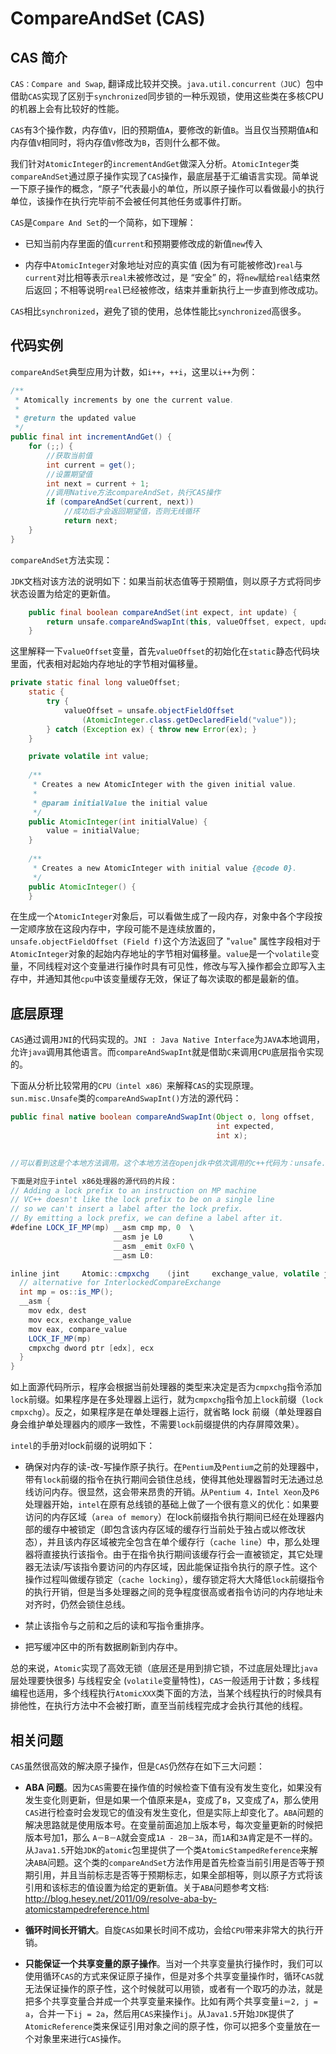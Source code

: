 # CompareAndSet (CAS)

## CAS 简介

`CAS：Compare and Swap`, 翻译成比较并交换。`java.util.concurrent（JUC`）包中借助`CAS`实现了区别于`synchronized`同步锁的一种乐观锁，使用这些类在多核CPU 的机器上会有比较好的性能。

`CAS`有3个操作数，内存值`V`，旧的预期值`A`，要修改的新值`B`。当且仅当预期值`A`和内存值`V`相同时，将内存值`V`修改为`B`，否则什么都不做。

我们针对`AtomicInteger`的`incrementAndGet`做深入分析。`AtomicInteger`类`compareAndSet`通过原子操作实现了`CAS`操作，最底层基于汇编语言实现。简单说一下原子操作的概念，“原子”代表最小的单位，所以原子操作可以看做最小的执行单位，该操作在执行完毕前不会被任何其他任务或事件打断。

`CAS`是`Compare And Set`的一个简称，如下理解：

- 已知当前内存里面的值`current`和预期要修改成的新值`new`传入

- 内存中`AtomicInteger`对象地址对应的真实值 (因为有可能被修改)`real`与`current`对比相等表示`real`未被修改过，是 “安全” 的，将`new`赋给`real`结束然后返回；不相等说明`real`已经被修改，结束并重新执行上一步直到修改成功。

`CAS`相比`synchronized`，避免了锁的使用，总体性能比`synchronized`高很多。

## 代码实例

`compareAndSet`典型应用为计数，如`i++`，`++i`，这里以`i++`为例：

```java
/**
 * Atomically increments by one the current value.
 *
 * @return the updated value
 */
public final int incrementAndGet() {
    for (;;) {
        //获取当前值
        int current = get();
        //设置期望值
        int next = current + 1;
        //调用Native方法compareAndSet，执行CAS操作
        if (compareAndSet(current, next))
            //成功后才会返回期望值，否则无线循环
            return next;
    }
}
```

`compareAndSet`方法实现：

`JDK`文档对该方法的说明如下：如果当前状态值等于预期值，则以原子方式将同步状态设置为给定的更新值。

```java
    public final boolean compareAndSet(int expect, int update) {
        return unsafe.compareAndSwapInt(this, valueOffset, expect, update);
    }
```

这里解释一下`valueOffset`变量，首先`valueOffset`的初始化在`static`静态代码块里面，代表相对起始内存地址的字节相对偏移量。

```java
private static final long valueOffset;
    static {
        try {
            valueOffset = unsafe.objectFieldOffset
                (AtomicInteger.class.getDeclaredField("value"));
        } catch (Exception ex) { throw new Error(ex); }
    }    

    private volatile int value;
 
    /**
     * Creates a new AtomicInteger with the given initial value.
     *
     * @param initialValue the initial value
     */
    public AtomicInteger(int initialValue) {
        value = initialValue;
    }
 
    /**
     * Creates a new AtomicInteger with initial value {@code 0}.
     */
    public AtomicInteger() {
    }
```

在生成一个`AtomicInteger`对象后，可以看做生成了一段内存，对象中各个字段按一定顺序放在这段内存中，字段可能不是连续放置的，`unsafe.objectFieldOffset (Field f)`这个方法返回了 "`value`" 属性字段相对于`AtomicInteger`对象的起始内存地址的字节相对偏移量。`value`是一个`volatile`变量，不同线程对这个变量进行操作时具有可见性，修改与写入操作都会立即写入主存中，并通知其他`cpu`中该变量缓存无效，保证了每次读取的都是最新的值。

## 底层原理

`CAS`通过调用`JNI`的代码实现的。`JNI : Java Native Interface`为`JAVA`本地调用，允许`java`调用其他语言。而`compareAndSwapInt`就是借助`C`来调用`CPU`底层指令实现的。

下面从分析比较常用的`CPU（intel x86）`来解释`CAS`的实现原理。`sun.misc.Unsafe`类的`compareAndSwapInt()`方法的源代码：

```java
public final native boolean compareAndSwapInt(Object o, long offset,
                                              int expected,
                                              int x);
 

//可以看到这是个本地方法调用。这个本地方法在openjdk中依次调用的c++代码为：unsafe.cpp，atomic.cpp和atomicwindowsx86.inline.hpp。//这个本地方法的最终实现在openjdk的如下位置：openjdk-7-fcs-src-b147-27jun2011\openjdk\hotspot\src\oscpu\windowsx86\vm\ atomicwindowsx86.inline.hpp（对应于windows操作系统，X86处理器）。

下面是对应于intel x86处理器的源代码的片段：
// Adding a lock prefix to an instruction on MP machine
// VC++ doesn't like the lock prefix to be on a single line
// so we can't insert a label after the lock prefix.
// By emitting a lock prefix, we can define a label after it.
#define LOCK_IF_MP(mp) __asm cmp mp, 0  \
                       __asm je L0      \
                       __asm _emit 0xF0 \
                       __asm L0:

inline jint     Atomic::cmpxchg    (jint     exchange_value, volatile jint*     dest, jint     compare_value) {
  // alternative for InterlockedCompareExchange
  int mp = os::is_MP();
  __asm {
    mov edx, dest
    mov ecx, exchange_value
    mov eax, compare_value
    LOCK_IF_MP(mp)
    cmpxchg dword ptr [edx], ecx
  }
}
```

如上面源代码所示，程序会根据当前处理器的类型来决定是否为`cmpxchg`指令添加`lock`前缀。如果程序是在多处理器上运行，就为`cmpxchg`指令加上`lock`前缀（`lock cmpxchg`）。反之，如果程序是在单处理器上运行，就省略 lock 前缀（单处理器自身会维护单处理器内的顺序一致性，不需要`lock`前缀提供的内存屏障效果）。

`intel`的手册对lock前缀的说明如下：

- 确保对内存的读-改-写操作原子执行。在`Pentium`及`Pentium`之前的处理器中，带有`lock`前缀的指令在执行期间会锁住总线，使得其他处理器暂时无法通过总线访问内存。很显然，这会带来昂贵的开销。从`Pentium 4，Intel Xeon`及`P6`处理器开始，`intel`在原有总线锁的基础上做了一个很有意义的优化：如果要访问的内存区域（`area of memory`）在lock前缀指令执行期间已经在处理器内部的缓存中被锁定（即包含该内存区域的缓存行当前处于独占或以修改状态），并且该内存区域被完全包含在单个缓存行（`cache line`）中，那么处理器将直接执行该指令。由于在指令执行期间该缓存行会一直被锁定，其它处理器无法读/写该指令要访问的内存区域，因此能保证指令执行的原子性。这个操作过程叫做缓存锁定（`cache locking`），缓存锁定将大大降低`lock`前缀指令的执行开销，但是当多处理器之间的竞争程度很高或者指令访问的内存地址未对齐时，仍然会锁住总线。

- 禁止该指令与之前和之后的读和写指令重排序。

- 把写缓冲区中的所有数据刷新到内存中。

总的来说，`Atomic`实现了高效无锁（底层还是用到排它锁，不过底层处理比`java`层处理要快很多) 与线程安全 (`volatile`变量特性)，`CAS`一般适用于计数；多线程编程也适用，多个线程执行`AtomicXXX`类下面的方法，当某个线程执行的时候具有排他性，在执行方法中不会被打断，直至当前线程完成才会执行其他的线程。

## 相关问题

`CAS`虽然很高效的解决原子操作，但是`CAS`仍然存在如下三大问题：

- **ABA 问题**。因为`CAS`需要在操作值的时候检查下值有没有发生变化，如果没有发生变化则更新，但是如果一个值原来是`A`，变成了`B`，又变成了`A`，那么使用`CAS`进行检查时会发现它的值没有发生变化，但是实际上却变化了。`ABA`问题的解决思路就是使用版本号。在变量前面追加上版本号，每次变量更新的时候把版本号加1，那么 `A－B－A`就会变成`1A - 2B－3A`，而`1A`和`3A`肯定是不一样的。从`Java1.5`开始`JDK`的`atomic`包里提供了一个类`AtomicStampedReference`来解决`ABA`问题。这个类的`compareAndSet`方法作用是首先检查当前引用是否等于预期引用，并且当前标志是否等于预期标志，如果全部相等，则以原子方式将该引用和该标志的值设置为给定的更新值。关于`ABA`问题参考文档: http://blog.hesey.net/2011/09/resolve-aba-by-atomicstampedreference.html

- **循环时间长开销大**。自旋`CAS`如果长时间不成功，会给`CPU`带来非常大的执行开销。

- **只能保证一个共享变量的原子操作**。当对一个共享变量执行操作时，我们可以使用循环`CAS`的方式来保证原子操作，但是对多个共享变量操作时，循环`CAS`就无法保证操作的原子性，这个时候就可以用锁，或者有一个取巧的办法，就是把多个共享变量合并成一个共享变量来操作。比如有两个共享变量`i＝2, j = a`，合并一下`ij = 2a`，然后用`CAS`来操作`ij`。从`Java1.5`开始`JDK`提供了`AtomicReference`类来保证引用对象之间的原子性，你可以把多个变量放在一个对象里来进行`CAS`操作。